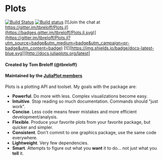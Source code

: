 # Plots

[![Build Status](https://travis-ci.org/JuliaPlots/Plots.jl.svg?branch=master)](https://travis-ci.org/JuliaPlots/Plots.jl)
[![Build status](https://ci.appveyor.com/api/projects/status/github/juliaplots/plots.jl?branch=master&svg=true)](https://ci.appveyor.com/project/mkborregaard/plots-jl)
[![Join the chat at https://gitter.im/tbreloff/Plots.jl](https://badges.gitter.im/tbreloff/Plots.jl.svg)](https://gitter.im/tbreloff/Plots.jl?utm_source=badge&utm_medium=badge&utm_campaign=pr-badge&utm_content=badge)
[![][https://img.shields.io/badge/docs-latest-blue.svg]][http://docs.juliaplots.org/latest]
<!-- [![Plots](http://pkg.julialang.org/badges/Plots_0.3.svg)](http://pkg.julialang.org/?pkg=Plots&ver=0.3) -->
<!-- [![Plots](http://pkg.julialang.org/badges/Plots_0.4.svg)](http://pkg.julialang.org/?pkg=Plots&ver=0.4) -->
<!-- [![Coverage Status](https://coveralls.io/repos/tbreloff/Plots.jl/badge.svg?branch=master)](https://coveralls.io/r/tbreloff/Plots.jl?branch=master) -->
<!-- [![codecov.io](http://codecov.io/github/tbreloff/Plots.jl/coverage.svg?branch=master)](http://codecov.io/github/tbreloff/Plots.jl?branch=master) -->

#### Created by Tom Breloff (@tbreloff)

#### Maintained by the [JuliaPlot members](https://github.com/orgs/JuliaPlots/people)

Plots is a plotting API and toolset.  My goals with the package are:

- **Powerful**.  Do more with less.  Complex visualizations become easy.
- **Intuitive**.  Stop reading so much documentation.  Commands should "just work".
- **Concise**.  Less code means fewer mistakes and more efficient development/analysis.
- **Flexible**.  Produce your favorite plots from your favorite package, but quicker and simpler.
- **Consistent**.  Don't commit to one graphics package, use the same code everywhere.
- **Lightweight**.  Very few dependencies.
- **Smart**. Attempts to figure out what you **want** it to do... not just what you **tell** it.
